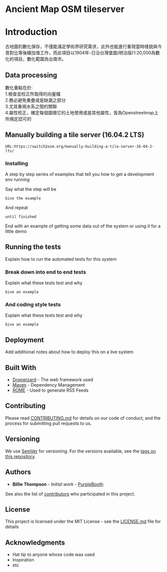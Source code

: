 # Ancient Map OSM tileserver
# Introduction
  古地圖的數化保存，不僅能滿足學術界研究需求，此外也能進行重現當時樣貌與今昔對比等後續加值工作，而此項目以1904年-日治台灣堡圖(明治版)1:20,000為數化的項目，數化範圍為台南市。  
  
## Data processing  
數化重點在於:  
    1.檢查並校正所取得的向量檔  
    2.務必避免重疊或是缺漏之部分  
    3.尤其重視水系之間的關聯  
    4.屬性校正，確定每個圖徵它的土地使用或是其他屬性，皆為Openstreetmap上所規定認可的

## Manually building a tile server (16.04.2 LTS)
```
URL:https://switch2osm.org/manually-building-a-tile-server-16-04-2-lts/
```

### Installing

A step by step series of examples that tell you how to get a development env running

Say what the step will be

```
Give the example
```

And repeat

```
until finished
```

End with an example of getting some data out of the system or using it for a little demo

## Running the tests

Explain how to run the automated tests for this system

### Break down into end to end tests

Explain what these tests test and why

```
Give an example
```

### And coding style tests

Explain what these tests test and why

```
Give an example
```

## Deployment

Add additional notes about how to deploy this on a live system

## Built With

* [Dropwizard](http://www.dropwizard.io/1.0.2/docs/) - The web framework used
* [Maven](https://maven.apache.org/) - Dependency Management
* [ROME](https://rometools.github.io/rome/) - Used to generate RSS Feeds

## Contributing

Please read [CONTRIBUTING.md](https://gist.github.com/PurpleBooth/b24679402957c63ec426) for details on our code of conduct, and the process for submitting pull requests to us.

## Versioning

We use [SemVer](http://semver.org/) for versioning. For the versions available, see the [tags on this repository](https://github.com/your/project/tags). 

## Authors

* **Billie Thompson** - *Initial work* - [PurpleBooth](https://github.com/PurpleBooth)

See also the list of [contributors](https://github.com/your/project/contributors) who participated in this project.

## License

This project is licensed under the MIT License - see the [LICENSE.md](LICENSE.md) file for details

## Acknowledgments

* Hat tip to anyone whose code was used
* Inspiration
* etc
